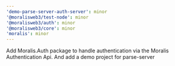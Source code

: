 ```yaml
---
'demo-parse-server-auth-server': minor
'@moralisweb3/test-node': minor
'@moralisweb3/auth': minor
'@moralisweb3/core': minor
'moralis': minor
---
```


Add Moralis.Auth package to handle authentication via the Moralis Authentication Api. And add a demo project for parse-server
